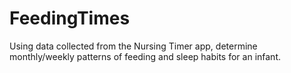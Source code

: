 # FeedingTimes
Using data collected from the Nursing Timer app, determine monthly/weekly patterns of feeding and sleep habits for an infant.
